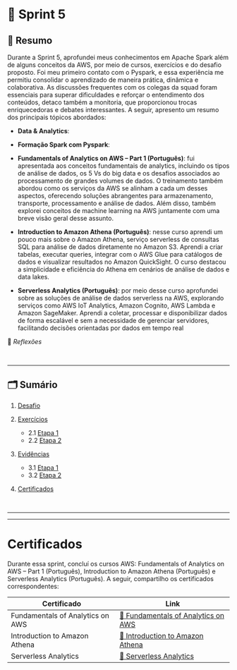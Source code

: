# 🚀 Sprint 5

## 📌 Resumo

Durante a Sprint 5, aprofundei meus conhecimentos em Apache Spark além de alguns conceitos da AWS, por meio de cursos, exercícios e do desafio proposto. Foi meu primeiro contato com o Pyspark, e essa experiência me permitiu consolidar o aprendizado de maneira prática, dinâmica e colaborativa. As discussões frequentes com os colegas da squad foram essenciais para superar dificuldades e reforçar o entendimento dos conteúdos, detaco também a monitoria, que proporcionou trocas enriquecedoras e debates interessantes. A seguir, apresento um resumo dos principais tópicos abordados:

- **Data & Analytics**: 

- **Formação Spark com Pyspark**: 

- **Fundamentals of Analytics on AWS – Part 1 (Português)**: fui apresentada aos conceitos fundamentais de analytics, incluindo os tipos de análise de dados, os 5 Vs do big data e os desafios associados ao processamento de grandes volumes de dados. O treinamento também abordou como os serviços da AWS se alinham a cada um desses aspectos, oferecendo soluções abrangentes para armazenamento, transporte, processamento e análise de dados. Além disso, também explorei conceitos de machine learning na AWS juntamente com uma breve visão geral desse assunto.

- **Introduction to Amazon Athena (Português)**:  nesse curso aprendi um pouco mais sobre o Amazon Athena, serviço serverless de consultas SQL para análise de dados diretamente no Amazon S3. Aprendi a criar tabelas, executar queries, integrar com o AWS Glue para catálogos de dados e visualizar resultados no Amazon QuickSight. O curso destacou a simplicidade e eficiência do Athena em cenários de análise de dados e data lakes.

- **Serverless Analytics (Português)**:  por meio desse curso aprofundei sobre as soluções de análise de dados serverless na AWS, explorando serviços como AWS IoT Analytics, Amazon Cognito, AWS Lambda e Amazon SageMaker. Aprendi a coletar, processar e disponibilizar dados de forma escalável e sem a necessidade de gerenciar servidores, facilitando decisões orientadas por dados em tempo real


🤔 *Reflexões*




<br>

---

## 🗂️ Sumário 

1. [Desafio](#desafio)
2. [Exercícios](#exercícios)
    - 2.1 [Etapa 1](#21-etapa-1)
    - 2.2 [Etapa 2](#)

3. [Evidências](#evidências)
    - 3.1 [Etapa 1](#31-etapa-1)
    - 3.2 [Etapa 2](#32-etapa-2)

4. [Certificados](#certificados)

<br>

---



---


# Certificados


Durante essa sprint, concluí os cursos AWS: Fundamentals of Analytics on AWS – Part 1 (Português), Introduction to Amazon Athena (Português) e Serverless Analytics (Português). A seguir, compartilho os certificados correspondentes:

| Certificado | Link |
|--------|------|
|Fundamentals of Analytics on AWS | [🔗 Fundamentals of Analytics on AWS](./Certificados/Fundamentals%20of%20Analytics%20on%20AWS%20–%20Part%201%20(Português).pdf) |
|Introduction to Amazon Athena | [🔗 Introduction to Amazon Athena](./Certificados/Introduction%20to%20Amazon%20Athena%20(Português).pdf) |
|Serverless Analytics | [🔗 Serverless Analytics](./Certificados/) |